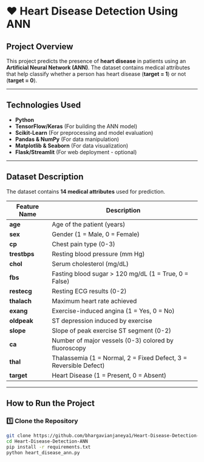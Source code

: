 # ❤ Heart Disease Detection Using ANN  

##  Project Overview  
This project predicts the presence of **heart disease** in patients using an **Artificial Neural Network (ANN)**. The dataset contains medical attributes that help classify whether a person has heart disease (**target = 1**) or not (**target = 0**).  

---

## Technologies Used  
- **Python** 
- **TensorFlow/Keras** (For building the ANN model)  
- **Scikit-Learn** (For preprocessing and model evaluation)  
- **Pandas & NumPy** (For data manipulation)  
- **Matplotlib & Seaborn** (For data visualization)  
- **Flask/Streamlit** (For web deployment - optional)  

---

##  Dataset Description  
The dataset contains **14 medical attributes** used for prediction.  

| Feature Name  | Description |
|--------------|------------|
| **age**      | Age of the patient (years) |
| **sex**      | Gender (1 = Male, 0 = Female) |
| **cp**       | Chest pain type (0-3) |
| **trestbps** | Resting blood pressure (mm Hg) |
| **chol**     | Serum cholesterol (mg/dL) |
| **fbs**      | Fasting blood sugar > 120 mg/dL (1 = True, 0 = False) |
| **restecg**  | Resting ECG results (0-2) |
| **thalach**  | Maximum heart rate achieved |
| **exang**    | Exercise-induced angina (1 = Yes, 0 = No) |
| **oldpeak**  | ST depression induced by exercise |
| **slope**    | Slope of peak exercise ST segment (0-2) |
| **ca**       | Number of major vessels (0-3) colored by fluoroscopy |
| **thal**     | Thalassemia (1 = Normal, 2 = Fixed Defect, 3 = Reversible Defect) |
| **target**   | Heart Disease (1 = Present, 0 = Absent) |

---

##  How to Run the Project  

### 1️⃣ Clone the Repository  
```bash
git clone https://github.com/bhargavianjaneya1/Heart-Disease-Detection-ANN.git
cd Heart-Disease-Detection-ANN
pip install -r requirements.txt
python heart_disease_ann.py

